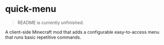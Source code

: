 # quick-menu

> README is currently unfinished.

A client-side Minecraft mod that adds a configurable easy-to-access menu that runs basic repetitive commands.
